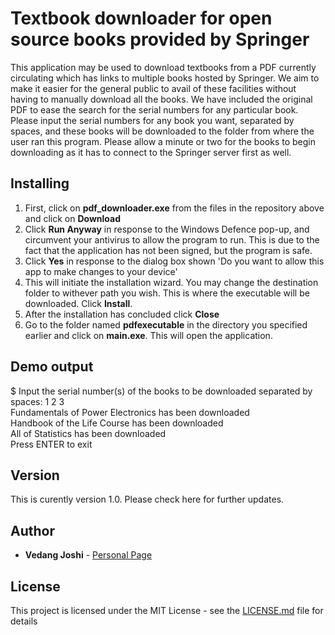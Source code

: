 # Textbook downloader for open source books provided by Springer

This application may be used to download textbooks from a PDF currently circulating 
  which has links to multiple books hosted by Springer. We aim to make it easier for the general public to avail of these facilities
   without having to manually download all the books. We have included the original PDF to ease the 
   search for the serial numbers for any particular book. Please input the serial numbers for any book you want, separated by spaces, and 
   these books will be downloaded to the folder from where the user ran this program. Please allow a minute or two for the books to begin downloading as it has to connect to 
  the Springer server first as well.
  
## Installing
1. First, click on **pdf_downloader.exe** from the files in the repository above and click on **Download**
2. Click **Run Anyway** in response to the Windows Defence pop-up, and circumvent your antivirus to allow the program to run. This is due to the fact that the application has not been signed, but the program is safe.
2. Click **Yes** in response to the dialog box shown 'Do you want to allow this app to make changes to your device'
3. This will initiate the installation wizard. You may change the destination folder to withever path you wish. This is where the executable will be downloaded. Click **Install**.
4. After the installation has concluded click **Close**
5. Go to the folder named **pdfexecutable** in the directory you specified earlier and click on **main.exe**. This will open the application.

## Demo output

$ Input the serial number(s) of the books to be downloaded separated by spaces: 1 2 3  
Fundamentals of Power Electronics has been downloaded  
Handbook of the Life Course has been downloaded  
All of Statistics has been downloaded  
Press ENTER to exit  


## Version

This is curently version 1.0. Please check here for further updates. 

## Author

* **Vedang Joshi**  - [Personal Page](https://sites.google.com/view/vjoshi)


## License

This project is licensed under the MIT License - see the [LICENSE.md](LICENSE.md) file for details

